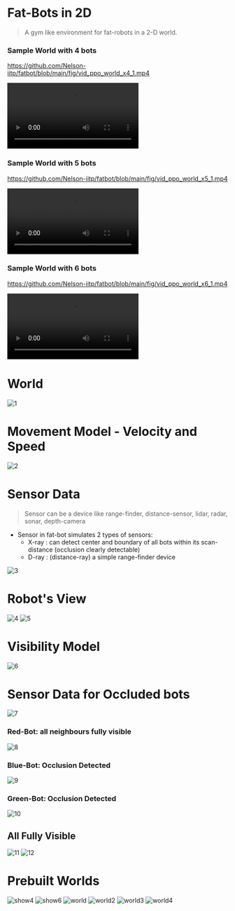 # Fat-Bots in 2D 

> A gym like environment for fat-robots in a 2-D world.

### Sample World with 4 bots

https://github.com/Nelson-iitp/fatbot/blob/main/fig/vid_ppo_world_x4_1.mp4

<video controls>
  <source src="fig/vid_ppo_world_x4_1.mp4" type="video/mp4">
</video>

### Sample World with 5 bots

https://github.com/Nelson-iitp/fatbot/blob/main/fig/vid_ppo_world_x5_1.mp4

<video controls>
  <source src="fig/vid_ppo_world_x5_1.mp4" type="video/mp4">
</video>

### Sample World with 6 bots

https://github.com/Nelson-iitp/fatbot/blob/main/fig/vid_ppo_world_x6_1.mp4

<video controls>
  <source src="fig/vid_ppo_world_x6_1.mp4" type="video/mp4">
</video>

# World

![1](fig/01_world.png)

# Movement Model - Velocity and Speed

![2](fig/02_velocity.png)


# Sensor Data

> Sensor can be a device like range-finder, distance-sensor, lidar, radar, sonar, depth-camera

* Sensor in fat-bot simulates 2 types of sensors:
    * X-ray : can detect center and boundary of all bots within its scan-distance (occlusion clearly detectable)
    * D-ray : (distance-ray) a simple range-finder device

![3](fig/03_arcs.png)

# Robot's View

![4](fig/04_robot_view.png)
![5](fig/05_sensor_data.png)

# Visibility Model

![6](fig/06_occlusion.png)

# Sensor Data for Occluded bots

![7](fig/07_occlusion_detect.png)

### Red-Bot: all neighbours fully visible

![8](fig/08_not_occluded.png)

### Blue-Bot: Occlusion Detected

![9](fig/09_occluded.png)

### Green-Bot: Occlusion Detected

![10](fig/10_occluded.png)

## All Fully Visible

![11](fig/11_visible.png)
![12](fig/12_all_visible.png)

# Prebuilt Worlds

![show4](fig/show4.png)
![show6](fig/show6.png)
![world](fig/world.png)
![world2](fig/world2.png)
![world3](fig/world3.png)
![world4](fig/world4.png)
